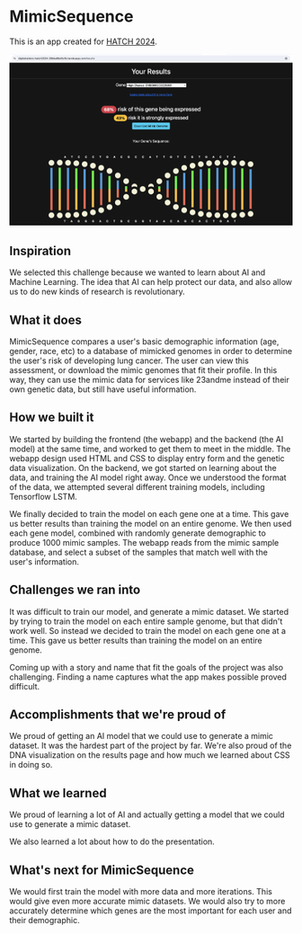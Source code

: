# MimicSequence
This is an app created for [HATCH 2024](https://hudsonalpha.org/techchallenge/).

![Screenshot of app](mimic_seq_results.png)


## Inspiration

We selected this challenge because we wanted to learn about AI and Machine Learning. The idea that AI can help protect our data, and also allow us to do new kinds of research is revolutionary.

## What it does

MimicSequence compares a user's basic demographic information (age, gender, race, etc) to a database of mimicked genomes in order to determine the user's risk of developing lung cancer. The user can view this assessment, or download the mimic genomes that fit their profile. In this way, they can use the mimic data for services like 23andme instead of their own genetic data, but still have useful information. 

## How we built it

We started by building the frontend (the webapp) and the backend (the AI model) at the same time, and worked to get them to meet in the middle. The webapp design used HTML and CSS to display entry form and the genetic data visualization. On the backend, we got started on learning about the data, and training the AI model right away. Once we understood the format of the data, we attempted several different training models, including Tensorflow LSTM.

We finally decided to train the model on each gene one at a time. This gave us better results than training the model on an entire genome. We then used each gene model, combined with randomly generate demographic to produce 1000 mimic samples. The webapp reads from the mimic sample database, and select a subset of the samples that match well with the user's information.

## Challenges we ran into

It was difficult to train our model, and generate a mimic dataset. We started by trying to train the model on each entire sample genome, but that didn't work well. So instead we decided to train the model on each gene one at a time. This gave us better results than training the model on an entire genome.

Coming up with a story and name that fit the goals of the project was also challenging. Finding a name captures what the app makes possible proved difficult.

## Accomplishments that we're proud of

We proud of getting an AI model that we could use to generate a mimic dataset. It was the hardest part of the project by far. We're also proud of the DNA visualization on the results page and how much we learned about CSS in doing so.

## What we learned

We proud of learning a lot of AI and actually getting a model that we could use to generate a mimic dataset. 

We also learned a lot about how to do the presentation. 

## What's next for MimicSequence

We would first train the model with more data and more iterations. This would give even more accurate mimic datasets. We would also try to more accurately determine which genes are the most important for each user and their demographic.


